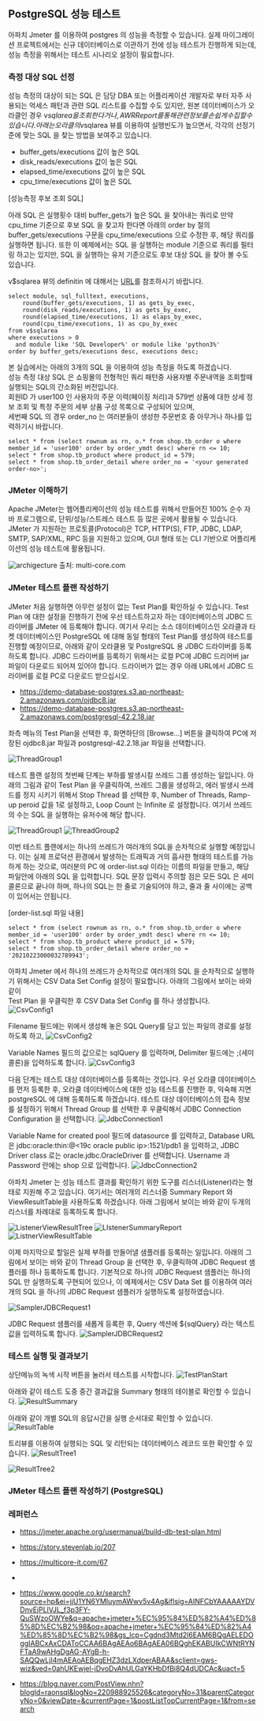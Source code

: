 ## PostgreSQL 성능 테스트 ##

아파치 Jmeter 를 이용하여 postgres 의 성능을 측정할 수 있습니다. 실제 마이그레이션 프로젝트에서는 신규 데이터베이스로 이관하기 전에 성능 테스트가 진행하게 되는데, 성능 측정을 위해서는 테스트 시나리오 설정이 필요합니다. 

### 측정 대상 SQL 선정 ###

성능 측정의 대상이 되는 SQL 은 담당 DBA 또는 어플리케이션 개발자로 부터 자주 사용되는 억세스 패턴과 관련 SQL 리스트를 수집할 수도 있지만, 원본 데이터베이스가 오라클인 경우 v$sqlarea 을 조회한다거나, AWR Report 를 통해 관련 정보를 손쉽게 수집할 수 있습니다. 
아래는 오라클의 v$sqlarea 뷰를 이용하여 실행빈도가 높으면서, 각각의 선정기준에 맞는 SQL 을 찾는 방법을 보여주고 있습니다. 

* buffer_gets/executions 값이 높은 SQL
* disk_reads/executions 값이 높은 SQL
* elapsed_time/executions 값이 높은 SQL
* cpu_time/executions 값이 높은 SQL

[성능측정 후보 조회 SQL]

아래 SQL 은 실행횟수 대비 buffer_gets가 높은 SQL 을 찾아내는 쿼리로 만약 cpu_time 기준으로 후보 SQL 을 찾고자 한다면 아래의 order by 절의 buffer_gets/executions 구문을 cpu_time/executions 으로 수정한 후, 해당 쿼리를 실행하면 됩니다. 
또한 이 예제에서는 SQL 을 실행하는 module 기준으로 쿼리를 필터링 하고는 있지만, SQL 을 실행하는 유저 기준으로도 후보 대상 SQL 을 찾아 볼 수도 있습니다. 

v$sqlarea 뷰의 definitin 에 대해서는 [ URL](https://docs.oracle.com/cd/B19306_01/server.102/b14237/dynviews_2129.htm#REFRN30259
)를 참조하시기 바랍니다. 

```
select module, sql_fulltext, executions,
    round(buffer_gets/executions, 1) as gets_by_exec,
    round(disk_reads/executions, 1) as gets_by_exec,
    round(elapsed_time/executions, 1) as elaps_by_exec,
    round(cpu_time/executions, 1) as cpu_by_exec
from v$sqlarea
where executions > 0
  and module like 'SQL Developer%' or module like 'python3%'
order by buffer_gets/executions desc, executions desc;
```

본 실습에서는 아래의 3개의 SQL 을 이용하여 성능 측정을 하도록 하겠습니다.  
성능 측정 대상 SQL 은 쇼핑몰의 전형적인 쿼리 패턴중 사용자별 주문내역을 조회할때 실행되는 SQL의 간소화된 버전입니다.  
회원ID 가 user100 인 사용자의 주문 이력(페이징 처리)과 579번 상품에 대한 상세 정보 조회 및 특정 주문의 세부 상품 구성 목록으로 구성되어 있으며,   
세번째 SQL 의 경우 order_no 는 여러분들이 생성한 주문번호 중 아무거나 하나를 입력하기시 바랍니다. 

```
select * from (select rownum as rn, o.* from shop.tb_order o where member_id = 'user100' order by order_ymdt desc) where rn <= 10;
select * from shop.tb_product where product_id = 579;
select * from shop.tb_order_detail where order_no = '<your generated order-no>';
```

### JMeter 이해하기 ###

Apache JMeter는 웹어플리케이션의 성능 테스트를 위해서 만들어진 100% 순수 자바 프로그램으로, 단위/성능/스트레스 테스트 등 많은 곳에서 활용될 수 있습니다. JMeter 가 지원하는 프로토콜(Protocol)은 TCP, HTTP(S), FTP, JDBC, LDAP, SMTP, SAP/XML, RPC 등을 지원하고 있으며, GUI 형태 또는 CLI 기반으로 어플리케이션의 성능 테스트에 활용됩니다.

![archigecture](https://github.com/gnosia93/postgres-terraform/blob/main/performance/images/JMeter%20Architecture.png)
출처: multi-core.com

### JMeter 테스트 플랜 작성하기 ###

JMeter 처음 실행하면 아무런 설정이 없는 Test Plan를 확인하실 수 있습니다. Test Plan 에 대한 설정을 진행하기 전에 우선 테스트하고자 하는 데이터베이스의 JDBC 드라이버를 JMeter 에 등록해야 합니다.
여기서 우리는 소스 데이터베이스인 오라클과 타켓 데이터베이스인 PostgreSQL 에 대해 동일 형태의 Test Plan를 생성하여 테스트를 진행할 예정이므로, 아래와 같이 오라클용 및 PostgreSQL 용 JDBC 드라이버를 등록하도록 합니다. JDBC 드라이버를 등록하기 위해서는 로컬 PC에 JDBC 드리어버 jar 파일이 다운로드 되어져 있어야 합니다. 드라이버가 없는 경우 아래 URL에서 JDBC 드라이버를 로컬 PC로 다운로드 받으십시오.

* https://demo-database-postgres.s3.ap-northeast-2.amazonaws.com/ojdbc8.jar
* https://demo-database-postgres.s3.ap-northeast-2.amazonaws.com/postgresql-42.2.18.jar

좌측 메뉴의 Test Plan을 선택한 후, 화면하단의 [Browse...] 버튼을 클릭하여 PC에 저장된 ojdbc8.jar 파일과 postgresql-42.2.18.jar 파일을 선택합니다. 

![ThreadGroup1](https://github.com/gnosia93/postgres-terraform/blob/main/performance/images/TestPlan.png)

테스트 플랜 설정의 첫번째 단계는 부하를 발생시킬 쓰레드 그룹 생성하는 일입니다. 아래의 그림과 같이 Test Plan 을 우클릭하여, 쓰레드 그룹을 생성하고,
에러 발생시 쓰레드를 정지 시키기 위해서 Stop Thread 를 선택한 후, Number of Threads, Ramp-up peroid 값을 1로 설정하고, Loop Count 는 Infinite 로 설정합니다. 여기서 쓰레드의 수는 SQL 을 실행하는 유저수에 해당 합니다. 

![ThreadGroup1](https://github.com/gnosia93/postgres-terraform/blob/main/performance/images/ThreadGroup1.png)
![ThreadGroup2](https://github.com/gnosia93/postgres-terraform/blob/main/performance/images/ThreadGroup2.png)


이번 테스트 플랜에서는 하나의 쓰레드가 여러개의 SQL을 순차적으로 실행할 예정입니다. 이는 실제 프로덕션 환경에서 발생하는 트래픽과 거의 흡사한 형태의 테스트를
가능하게 하는 것으로, 여러분의 PC 에 order-list.sql 이라는 이름의 파일을 만들고, 해당 파일안에 아래의 SQL 을 입력합니다.
SQL 문장 입력시 주의할 점은 모든 SQL 은 세미콜론으로 끝나야 하며, 하나의 SQL는 한 줄로 기술되어야 하고, 줄과 줄 사이에는 공백이 있어서는 안됩니다. 

[order-list.sql 파일 내용]
```
select * from (select rownum as rn, o.* from shop.tb_order o where member_id = 'user100' order by order_ymdt desc) where rn <= 10;
select * from shop.tb_product where product_id = 579;
select * from shop.tb_order_detail where order_no = '20210223000032789943';
```

아파치 Jmeter 에서 하나의 쓰레드가 순차적으로 여러개의 SQL 을 순차적으로 실행하기 위해서는 CSV Data Set Config 설정이 필요합니다. 아래의 그림에서 보이는 바와 같이  
Test Plan 을 우클릭한 후 CSV Data Set Config 를 하나 생성합니다. 
![CsvConfig1](https://github.com/gnosia93/postgres-terraform/blob/main/performance/images/CsvConfig1.png)

Filename 필드에는 위에서 생성해 놓은 SQL Query를 담고 있는 파일의 경로를 설정하도록 하고, 
![CsvConfig2](https://github.com/gnosia93/postgres-terraform/blob/main/performance/images/CsvConfig2.png)

Variable Names 필드의 값으로는 sqlQuery 를 입력하며, Delimiter 필드에는 ;(세미콜론)을 입력하도록 합니다. 
![CsvConfig3](https://github.com/gnosia93/postgres-terraform/blob/main/performance/images/CsvConfig3.png)

다음 단계는 테스트 대상 데이터베이스를 등록하는 것입니다. 우선 오라클 데이터베이스를 먼저 등록한 후, 오라클 데이터베이스에 대한 성능 테스트를 진행한 후, 익숙해 지면
postgreSQL 에 대해 등록하도록 하겠습니다. 테스트 대상 데이터베이스의 접속 정보를 설정하기 위해서 Thread Group 를 선택한 후 우클릭해서 JDBC Connection Configuration 을 선택합니다. 
![JdbcConnection1](https://github.com/gnosia93/postgres-terraform/blob/main/performance/images/JdbcConnection1.png)

Variable Name for created pool 필드에 datasource 를 입력하고, Database URL 은 jdbc:oracle:thin:@<19c oracle public ip>:1521/pdb1 
을 입력하고, JDBC Driver class 로는 oracle.jdbc.OracleDriver 를 선택합니다.
Username 과 Password 란에는 shop 으로 입력합니다. 
![JdbcConnection2](https://github.com/gnosia93/postgres-terraform/blob/main/performance/images/JdbcConnection2.png)

아파치 Jmeter 는 성능 테스트 결과를 확인하기 위한 도구를 리스너(Listener)라는 형태로 지원해 주고 있습니다. 여기서는 여러개의 리스너중 Summary Report 와 ViewResultTable을 사용하도록 하겠습니다.
아래 그림에서 보이는 바와 같이 두개의 리스너를 차례대로 등록하도록 합니다. 

![ListenerViewResultTree](https://github.com/gnosia93/postgres-terraform/blob/main/performance/images/ListenerViewResultTree.png)
![LIstenerSummaryReport](https://github.com/gnosia93/postgres-terraform/blob/main/performance/images/LIstenerSummaryReport.png)
![ListnerViewResultTable](https://github.com/gnosia93/postgres-terraform/blob/main/performance/images/ListnerViewResultTable.png)

이제 마지막으로 할일은 실제 부하를 만들어낼 샘플러를 등록하는 일입니다. 아래의 그림에서 보이는 바와 같이 Thread Group 을 선택한 후, 우클릭하여 JDBC Request 샘플러를 하나 등록하도록 합니다. 기본적으로 하나의 JDBC Request 샘플러는 하나의 SQL 만 실행하도록 구현되어 있으나, 이 예제에서는 CSV Data Set 를 이용하여 여러개의 SQL 을 하나의 JDBC Request 샘플러가 실행하도록 설정하였습니다. 

![SamplerJDBCRequest1](https://github.com/gnosia93/postgres-terraform/blob/main/performance/images/SamplerJDBCRequest1.png)

JDBC Request 샘플러를 새롭게 등록한 후, Query 섹션에 ${sqlQuery} 라는 텍스트 값을 입력하도록 합니다. 
![SamplerJDBCRequest2](https://github.com/gnosia93/postgres-terraform/blob/main/performance/images/SamplerJDBCRequest2.png)


### 테스트 실행 및 결과보기 ###

상단메뉴의 녹색 시작 버튼을 눌러서 테스트를 시작합니다. 
![TestPlanStart](https://github.com/gnosia93/postgres-terraform/blob/main/performance/images/TestPlanStart.png)

아래와 같이 테스트 도중 중간 결과값을 Summary 형태의 테이블로 확인할 수 있습니다. 
![ResultSummary](https://github.com/gnosia93/postgres-terraform/blob/main/performance/images/ResultSummary.png)

아래와 같이 개별 SQL의 응답시간을 실행 순서대로 확인할 수 있습니다. 
![ResultTable](https://github.com/gnosia93/postgres-terraform/blob/main/performance/images/ResultTable.png)

트리뷰를 이용하여 실행되는 SQL 및 리턴되는 데이터베이스 레코드 또한 확인할 수 있습니다. 
![ResultTree1](https://github.com/gnosia93/postgres-terraform/blob/main/performance/images/ResultTree1.png)

![ResultTree2](https://github.com/gnosia93/postgres-terraform/blob/main/performance/images/ResultTree2.png)


### JMeter 테스트 플랜 작성하기 (PostgreSQL) ###


### 레퍼런스 ###

* https://jmeter.apache.org/usermanual/build-db-test-plan.html

* https://story.stevenlab.io/207

* https://multicore-it.com/67
* 
* https://www.google.co.kr/search?source=hp&ei=jjU1YN6YMIuymAWwv5v4Ag&iflsig=AINFCbYAAAAAYDVDnvEjPLlVJL_f3p3FY-QuSWzoOWYe&q=apache+jmeter+%EC%95%84%ED%82%A4%ED%85%8D%EC%B2%98&oq=apache+jmeter+%EC%95%84%ED%82%A4%ED%85%8D%EC%B2%98&gs_lcp=Cgdnd3Mtd2l6EAM6BQgAELEDOggIABCxAxCDAToCCAA6BAgAEAo6BAgAEA06BQghEKABUIkCWNtRYNFTaA9wAHgDgAG-AYgB-h-SAQQwLjI4mAEAoAEBqgEHZ3dzLXdperABAA&sclient=gws-wiz&ved=0ahUKEwjel-jDvoDvAhULGaYKHbDfBi8Q4dUDCAc&uact=5

* https://blog.naver.com/PostView.nhn?blogId=raonsql&logNo=220988925526&categoryNo=31&parentCategoryNo=0&viewDate=&currentPage=1&postListTopCurrentPage=1&from=search

